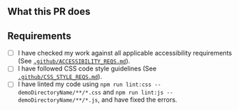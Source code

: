 ## What this PR does

## Requirements

* [ ] I have checked my work against all applicable accessibility requirements (See [`.github/ACCESSIBILITY_REQS.md`](https://github.com/MicrosoftEdge/Demos/blob/master/.github/ACCESSIBILITY_REQS.md)).
* [ ] I have followed CSS code style guidelines (See [`.github/CSS_STYLE_REQS.md`](https://github.com/MicrosoftEdge/Demos/blob/master/.github/CSS_STYLE_REQS.md)).
* [ ] I have linted my code using `npm run lint:css -- demoDirectoryName/**/*.css` and `npm run lint:js -- demoDirectoryName/**/*.js`, and have fixed the errors.